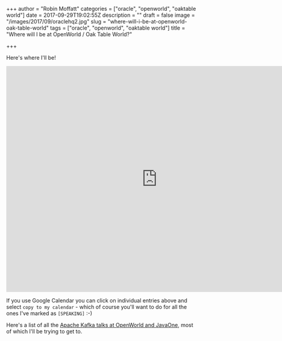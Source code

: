 +++
author = "Robin Moffatt"
categories = ["oracle", "openworld", "oaktable world"]
date = 2017-09-29T19:02:55Z
description = ""
draft = false
image = "/images/2017/09/oraclehq2.jpg"
slug = "where-will-i-be-at-openworld-oak-table-world"
tags = ["oracle", "openworld", "oaktable world"]
title = "Where will I be at OpenWorld / Oak Table World?"

+++

Here's where I'll be!

<iframe src="https://calendar.google.com/calendar/embed?title=rmoff%20%40%20OOW17%2FOTW17&amp;showNav=0&amp;showDate=0&amp;showPrint=0&amp;showTabs=0&amp;showCalendars=0&amp;showTz=0&amp;mode=AGENDA&amp;height=600&amp;wkst=1&amp;bgcolor=%23FFFFFF&amp;src=confluent.io_0bq6fa55a27pqun24uec7jm8sk%40group.calendar.google.com&amp;color=%23B1365F&amp;ctz=America%2FLos_Angeles" style="border-width:0" width="800" height="600" frameborder="0" scrolling="no"></iframe>

If you use Google Calendar you can click on individual entries above and select `copy to my calendar` - which of course you'll want to do for all the ones I've marked as `[SPEAKING]` :-)

Here's a list of all the [Apache Kafka talks at OpenWorld and JavaOne](https://rmoff.net/2017/09/20/apache-kafka-talks-at-oracle-openworld-javaone-and-oak-table-world-2017/), most of which I'll be trying to get to.